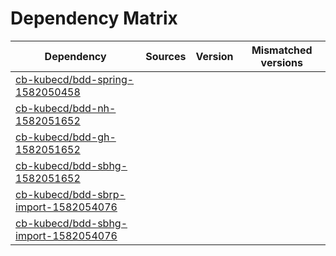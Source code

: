 # Dependency Matrix

Dependency | Sources | Version | Mismatched versions
---------- | ------- | ------- | -------------------
[cb-kubecd/bdd-spring-1582050458](https://github.com/cb-kubecd/bdd-spring-1582050458.git) |  | []() | 
[cb-kubecd/bdd-nh-1582051652](https://github.com/cb-kubecd/bdd-nh-1582051652.git) |  | []() | 
[cb-kubecd/bdd-gh-1582051652](https://github.com/cb-kubecd/bdd-gh-1582051652.git) |  | []() | 
[cb-kubecd/bdd-sbhg-1582051652](https://github.com/cb-kubecd/bdd-sbhg-1582051652.git) |  | []() | 
[cb-kubecd/bdd-sbrp-import-1582054076](https://github.com/cb-kubecd/bdd-sbrp-import-1582054076.git) |  | []() | 
[cb-kubecd/bdd-sbhg-import-1582054076](https://github.com/cb-kubecd/bdd-sbhg-import-1582054076.git) |  | []() | 
